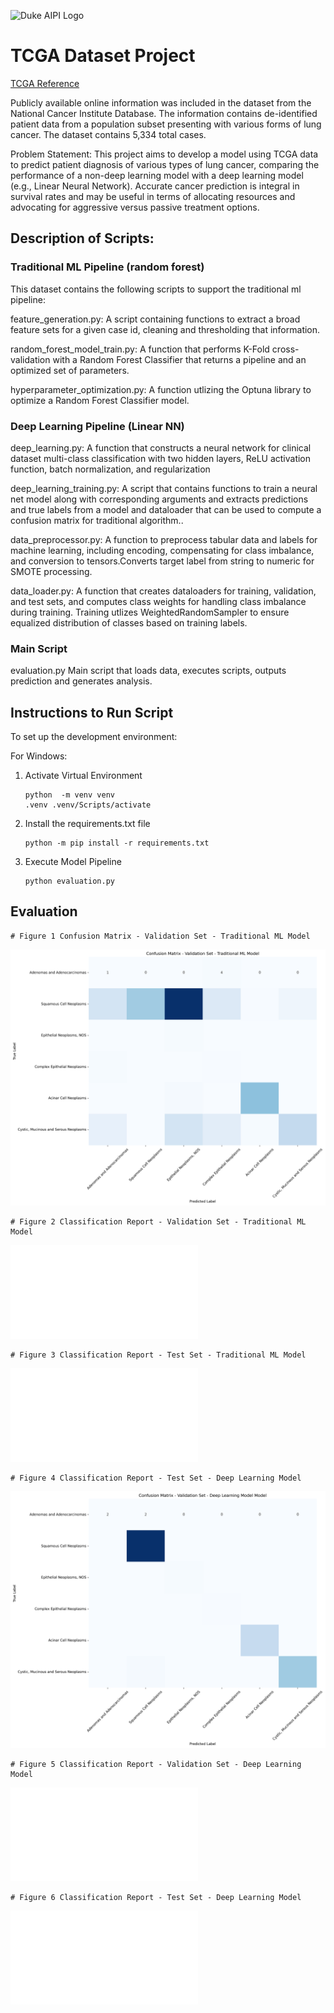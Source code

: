![Duke AIPI Logo](https://storage.googleapis.com/aipi_datasets/Duke-AIPI-Logo.png)

# TCGA Dataset Project

[TCGA Reference](https://portal.gdc.cancer.gov/)

Publicly available online information was included in the dataset from the National Cancer Institute Database. The information contains de-identified patient data from a population subset presenting with various forms of lung cancer. The dataset contains 5,334 total cases.

Problem Statement: This project aims to develop a model using TCGA data to predict patient diagnosis of various types of lung cancer, comparing the performance of a non-deep learning model with a deep learning model (e.g., Linear Neural Network). Accurate cancer prediction is integral in survival rates and may be useful in terms of allocating resources and advocating for aggressive versus passive treatment options.


## Description of Scripts:

### Traditional ML Pipeline (random forest)

This dataset contains the following scripts to support the traditional ml pipeline:

feature_generation.py: 
    A script containing functions to extract a broad feature sets for a given case id, cleaning 
    and thresholding that information.
     
random_forest_model_train.py:
    A function that performs K-Fold cross-validation with a Random Forest Classifier
    that returns a pipeline and an optimized set of parameters. 
   
hyperparameter_optimization.py:
    A function utlizing the Optuna library to optimize a Random Forest Classifier model.

### Deep Learning Pipeline (Linear NN)

deep_learning.py: 
    A function that constructs a neural network for clinical dataset multi-class classification with
    two hidden layers, ReLU activation function, batch normalization, and regularization
    
deep_learning_training.py:
    A script that contains functions to train a neural net model along with corresponding arguments 
    and extracts predictions and true labels from a model and dataloader that can be used to compute a confusion matrix for traditional algorithm.. 
   
data_preprocessor.py:
    A function to preprocess tabular data and labels for machine learning, including encoding, compensating for class imbalance, and conversion to tensors.Converts target label from string to numeric for SMOTE processing. 

data_loader.py:
    A function that creates dataloaders for training, validation, and test sets, and computes class weights
    for handling class imbalance during training. Training utlizes WeightedRandomSampler to ensure equalized distribution of classes based on training labels. 
### Main Script

evaluation.py
    Main script that loads data, executes scripts, outputs prediction and generates analysis. 

## Instructions to Run Script

To set up the development environment: 

For Windows:

1) Activate Virtual Environment
   ```
   python  -m venv venv
   .venv .venv/Scripts/activate 
   ```
    
2) Install the requirements.txt file
    ``` 
    python -m pip install -r requirements.txt 
    ```

3) Execute Model Pipeline
    ``` 
    python evaluation.py 
    ```

## Evaluation

    # Figure 1 Confusion Matrix - Validation Set - Traditional ML Model
![Figure 1](Analysis/confusion_matrix_validation_ml.png)

    # Figure 2 Classification Report - Validation Set - Traditional ML Model
![Figure 2](Analysis/classification_report_val_ml.txt)

    # Figure 3 Classification Report - Test Set - Traditional ML Model
![Figure 3](Analysis/classification_report_test_ml.txt)

    # Figure 4 Classification Report - Test Set - Deep Learning Model
![Figure 4](Analysis/confusion_matrix_validation_deep_learning.png)

    # Figure 5 Classification Report - Validation Set - Deep Learning Model
![Figure 5](Analysis/classification_report_val_deep_learning.txt)

    # Figure 6 Classification Report - Test Set - Deep Learning Model
![Figure 6](Analysis/classification_report_test_deep_learning.txt)